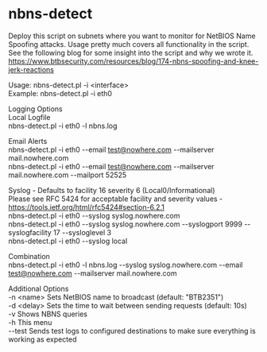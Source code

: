 nbns-detect
===========

Deploy this script on subnets where you want to monitor for NetBIOS Name Spoofing attacks.
Usage pretty much covers all functionality in the script.
See the following blog for some insight into the script and why we wrote it.
https://www.btbsecurity.com/resources/blog/174-nbns-spoofing-and-knee-jerk-reactions


Usage:   nbns-detect.pl -i \<interface\>  
Example: nbns-detect.pl -i eth0  

Logging Options  
Local Logfile  
nbns-detect.pl -i eth0 -l nbns.log  

Email Alerts  
nbns-detect.pl -i eth0 --email test@nowhere.com --mailserver mail.nowhere.com  
nbns-detect.pl -i eth0 --email test@nowhere.com --mailserver mail.nowhere.com --mailport 52525  

Syslog - Defaults to facility 16 severity 6 (Local0/Informational)  
Please see RFC 5424 for acceptable facility and severity values - https://tools.ietf.org/html/rfc5424#section-6.2.1  
nbns-detect.pl -i eth0 --syslog syslog.nowhere.com  
nbns-detect.pl -i eth0 --syslog syslog.nowhere.com --syslogport 9999 --syslogfacility 17 --sysloglevel 3  
nbns-detect.pl -i eth0 --syslog local  

Combination  
nbns-detect.pl -i eth0 -l nbns.log --syslog syslog.nowhere.com --email test@nowhere.com --mailserver mail.nowhere.com  

Additional Options  
-n \<name\>	Sets NetBIOS name to broadcast (default: "BTB2351")  
-d \<delay\>	Sets the time to wait between sending requests (default: 10s)  
-v		Shows NBNS queries  
-h		This menu  
--test		Sends test logs to configured destinations to make sure everything is working as expected  
